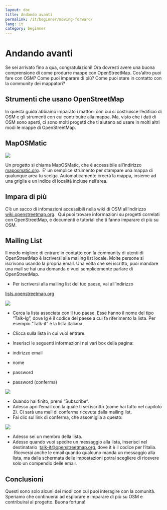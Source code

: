 ```yaml
---
layout: doc
title: Andando avanti
permalink: /it/beginner/moving-forward/
lang: it
category: beginner
---
```


Andando avanti
==============

Se sei arrivato fino a qua, congratulazioni! Ora dovresti avere una
buona comprensione di come produrre mappe con OpenStreetMap. Cos’altro
puoi fare con OSM? Come puoi imparare di più? Come puoi stare in
contatto con la community dei mappatori?

Strumenti che usano OpenStreetMap
---------------------------------

In questa guida abbiamo imparato i mattoni con cui si costruisce
l’edificio di OSM e gli strumenti con cui contribuire alla mappa. Ma,
visto che i dati di OSM sono aperti, ci sono molti progetti che ti
aiutano ad usare in molti altri modi le mappe di OpenStreetMap.

MapOSMatic
----------

![]({{site.baseurl}}/images/it_beg_ch8_image00.png)

Un progetto si chiama MapOSMatic, che è accessibile all’indirizzo
[maposmatic.org](http://maposmatic.org/).  E’ un semplice strumento per
stampare una mappa di qualunque area tu scelga. Automaticamente creerà
la mappa, insieme ad una griglia e un indice di località incluse
nell’area.

Impara di più
-------------

C’è un sacco di infomazioni accessibili nella wiki di OSM all’indirizzo
[wiki.openstreetmap.org](http://wiki.openstreetmap.org).  Qui puoi
trovare informazioni su progetti correlati con OpenStreetMap, e
documenti e tutorial che ti fanno imparare di più su OSM.

Mailing List
------------

Il modo migliore di entrare in contatto con la community di utenti di
OpenStreetMap è iscriversi alla mailing list locale. Molte persone si
iscrivono usando la propria email. Una volta che sei iscritto, puoi
mandare una mail se hai una domanda o vuoi semplicemente parlare di
OpenStreetMap.

-  Per iscriversi alla mailing list del tuo paese, vai all’indirizzo

  [lists.openstreetmap.org](http://lists.openstreetmap.org)

  ![]({{site.baseurl}}/images/it_beg_ch8_image03.png)

-  Cerca la lista associata con il tuo paese. Esse hanno il nome del
    tipo “Talk-lg”, dove lg è il codice del paese a cui fa riferimento
    la lista. Per esempio “Talk-it” è la lista italiana.
-  Clicca sulla lista in cui vuoi entrare.
-  Inserisci le seguenti informazioni nei vari box della pagina:

-  indirizzo email
-  nome
-  password
-  password (conferma)

  ![]({{site.baseurl}}/images/it_beg_ch8_image02.png)

-  Quando hai finito, premi “Subscribe”.
-  Adesso apri l’email con la quale ti sei iscritto (come hai fatto nel
    capitolo 2). Ci sarà una mail di conferma ricevuta dalla mailing
    list.
-  Fai clic sul link di conferma, che assomiglia a questo:

  ![]({{site.baseurl}}/images/it_beg_ch8_image04.png)

-  Adesso sei un membro della lista.
-  Adesso quando vuoi spedire un messaggio alla lista, inserisci nel
    destinatario  talk-it@openstreetmap.org, dove it è il codice per
    l’italia.  Riceverai anche le email quando qualcuno manda un
    messaggio alla lista, ma dalla schermata delle impostazioni potrai
    scegliere di ricevere solo un compendio delle email.

Conclusioni
-----------

Questi sono solo alcuni dei modi con cui puoi interagire con la
comunità. Speriamo che continuerai ad esplorare e imparare di più su OSM
e contribuirai al progetto. Buona fortuna!
